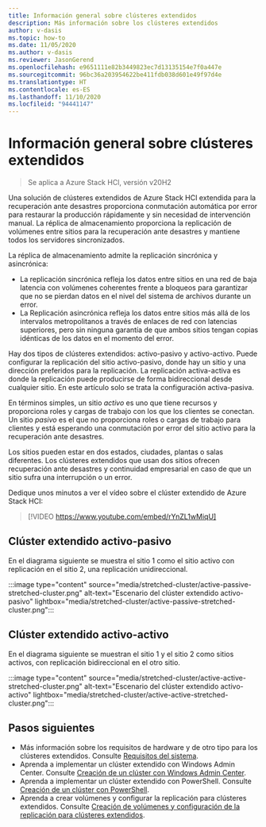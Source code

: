 ```yaml
---
title: Información general sobre clústeres extendidos
description: Más información sobre los clústeres extendidos
author: v-dasis
ms.topic: how-to
ms.date: 11/05/2020
ms.author: v-dasis
ms.reviewer: JasonGerend
ms.openlocfilehash: e9651111e82b3449823ec7d13135154e7f0a447e
ms.sourcegitcommit: 96bc36a203954622be411fdb038d601e49f97d4e
ms.translationtype: HT
ms.contentlocale: es-ES
ms.lasthandoff: 11/10/2020
ms.locfileid: "94441147"
---
```

# <a name="stretched-clusters-overview"></a>Información general sobre clústeres extendidos

> Se aplica a Azure Stack HCl, versión v20H2

Una solución de clústeres extendidos de Azure Stack HCI extendida para la recuperación ante desastres proporciona conmutación automática por error para restaurar la producción rápidamente y sin necesidad de intervención manual. La réplica de almacenamiento proporciona la replicación de volúmenes entre sitios para la recuperación ante desastres y mantiene todos los servidores sincronizados.

La réplica de almacenamiento admite la replicación sincrónica y asincrónica:

- La replicación sincrónica refleja los datos entre sitios en una red de baja latencia con volúmenes coherentes frente a bloqueos para garantizar que no se pierdan datos en el nivel del sistema de archivos durante un error.
- La Replicación asincrónica refleja los datos entre sitios más allá de los intervalos metropolitanos a través de enlaces de red con latencias superiores, pero sin ninguna garantía de que ambos sitios tengan copias idénticas de los datos en el momento del error.

Hay dos tipos de clústeres extendidos: activo-pasivo y activo-activo. Puede configurar la replicación del sitio activo-pasivo, donde hay un sitio y una dirección preferidos para la replicación. La replicación activa-activa es donde la replicación puede producirse de forma bidireccional desde cualquier sitio. En este artículo solo se trata la configuración activa-pasiva.

En términos simples, un sitio *activo* es uno que tiene recursos y proporciona roles y cargas de trabajo con los que los clientes se conectan. Un sitio *pasivo* es el que no proporciona roles o cargas de trabajo para clientes y está esperando una conmutación por error del sitio activo para la recuperación ante desastres.

Los sitios pueden estar en dos estados, ciudades, plantas o salas diferentes. Los clústeres extendidos que usan dos sitios ofrecen recuperación ante desastres y continuidad empresarial en caso de que un sitio sufra una interrupción o un error.

Dedique unos minutos a ver el vídeo sobre el clúster extendido de Azure Stack HCI:
> [!VIDEO https://www.youtube.com/embed/rYnZL1wMiqU]

## <a name="active-passive-stretched-cluster"></a>Clúster extendido activo-pasivo

En el diagrama siguiente se muestra el sitio 1 como el sitio activo con replicación en el sitio 2, una replicación unidireccional.

:::image type="content" source="media/stretched-cluster/active-passive-stretched-cluster.png" alt-text="Escenario del clúster extendido activo-pasivo"  lightbox="media/stretched-cluster/active-passive-stretched-cluster.png":::

## <a name="active-active-stretched-cluster"></a>Clúster extendido activo-activo

En el diagrama siguiente se muestran el sitio 1 y el sitio 2 como sitios activos, con replicación bidireccional en el otro sitio.

:::image type="content" source="media/stretched-cluster/active-active-stretched-cluster.png" alt-text="Escenario del clúster extendido activo-activo" lightbox="media/stretched-cluster/active-active-stretched-cluster.png":::

## <a name="next-steps"></a>Pasos siguientes

- Más información sobre los requisitos de hardware y de otro tipo para los clústeres extendidos. Consulte [Requisitos del sistema](system-requirements.md).
- Aprenda a implementar un clúster extendido con Windows Admin Center. Consulte [Creación de un clúster con Windows Admin Center](../deploy/create-cluster.md).
- Aprenda a implementar un clúster extendido con PowerShell. Consulte [Creación de un clúster con PowerShell](../deploy/create-cluster-powershell.md).
- Aprenda a crear volúmenes y configurar la replicación para clústeres extendidos. Consulte [Creación de volúmenes y configuración de la replicación para clústeres extendidos](../manage/create-stretched-volumes.md).
